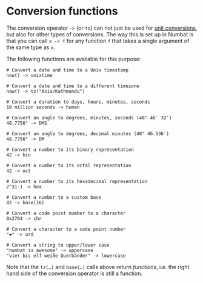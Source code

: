 # Conversion functions

The conversion operator `->` (or `to`) can not just be used for [unit conversions](./unit-conversions.md), but also for other types of conversions.
The way this is set up in Numbat is that you can call `x -> f` for any function `f` that takes a single argument of the same type as `x`.

The following functions are available for this purpose:

```nbt
# Convert a date and time to a Unix timestamp
now() -> unixtime

# Convert a date and time to a different timezone
now() -> tz("Asia/Kathmandu")

# Convert a duration to days, hours, minutes, seconds
10 million seconds -> human

# Convert an angle to degrees, minutes, seconds (48° 46′ 32″)
48.7756° -> DMS

# Convert an angle to degrees, decimal minutes (48° 46.536′)
48.7756° -> DM

# Convert a number to its binary representation
42 -> bin

# Convert a number to its octal representation
42 -> oct

# Convert a number to its hexadecimal representation
2^31-1 -> hex

# Convert a number to a custom base
42 -> base(16)

# Convert a code point number to a character
0x2764 -> chr

# Convert a character to a code point number
"❤" -> ord

# Convert a string to upper/lower case
"numbat is awesome" -> uppercase
"vier bis elf weiße Querbänder" -> lowercase
```

Note that the `tz(…)` and `base(…)` calls above return *functions*, i.e. the right hand side of
the conversion operator is still a function.
